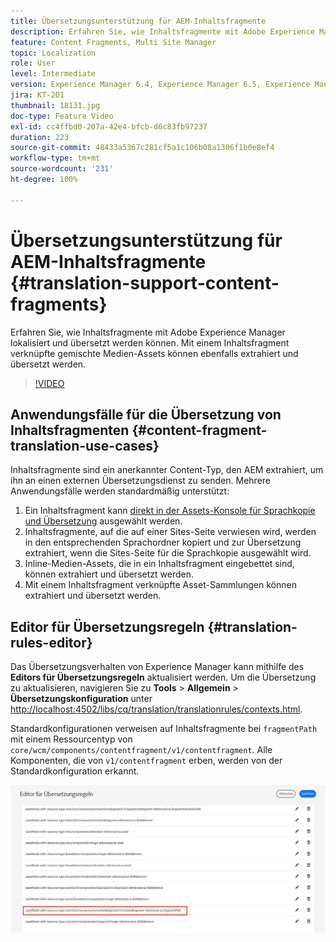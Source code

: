 ```yaml
---
title: Übersetzungsunterstützung für AEM-Inhaltsfragmente
description: Erfahren Sie, wie Inhaltsfragmente mit Adobe Experience Manager lokalisiert und übersetzt werden können. Mit einem Inhaltsfragment verknüpfte gemischte Medien-Assets können ebenfalls extrahiert und übersetzt werden.
feature: Content Fragments, Multi Site Manager
topic: Localization
role: User
level: Intermediate
version: Experience Manager 6.4, Experience Manager 6.5, Experience Manager as a Cloud Service
jira: KT-201
thumbnail: 18131.jpg
doc-type: Feature Video
exl-id: cc4ffbd0-207a-42e4-bfcb-d6c83fb97237
duration: 223
source-git-commit: 48433a5367c281cf5a1c106b08a1306f1b0e8ef4
workflow-type: tm+mt
source-wordcount: '231'
ht-degree: 100%

---
```


# Übersetzungsunterstützung für AEM-Inhaltsfragmente {#translation-support-content-fragments}

Erfahren Sie, wie Inhaltsfragmente mit Adobe Experience Manager lokalisiert und übersetzt werden können. Mit einem Inhaltsfragment verknüpfte gemischte Medien-Assets können ebenfalls extrahiert und übersetzt werden.

>[!VIDEO](https://video.tv.adobe.com/v/18131?quality=12&learn=on)

## Anwendungsfälle für die Übersetzung von Inhaltsfragmenten {#content-fragment-translation-use-cases}

Inhaltsfragmente sind ein anerkannter Content-Typ, den AEM extrahiert, um ihn an einen externen Übersetzungsdienst zu senden. Mehrere Anwendungsfälle werden standardmäßig unterstützt:

1. Ein Inhaltsfragment kann [direkt in der Assets-Konsole für Sprachkopie und Übersetzung](https://experienceleague.adobe.com/docs/experience-manager-cloud-service/content/assets/admin/translate-assets.html?lang=de) ausgewählt werden.
2. Inhaltsfragmente, auf die auf einer Sites-Seite verwiesen wird, werden in den entsprechenden Sprachordner kopiert und zur Übersetzung extrahiert, wenn die Sites-Seite für die Sprachkopie ausgewählt wird.
3. Inline-Medien-Assets, die in ein Inhaltsfragment eingebettet sind, können extrahiert und übersetzt werden.
4. Mit einem Inhaltsfragment verknüpfte Asset-Sammlungen können extrahiert und übersetzt werden.

## Editor für Übersetzungsregeln {#translation-rules-editor}

Das Übersetzungsverhalten von Experience Manager kann mithilfe des **Editors für Übersetzungsregeln** aktualisiert werden. Um die Übersetzung zu aktualisieren, navigieren Sie zu **Tools** > **Allgemein** > **Übersetzungskonfiguration** unter [http://localhost:4502/libs/cq/translation/translationrules/contexts.html](http://localhost:4502/libs/cq/translation/translationrules/contexts.html).

Standardkonfigurationen verweisen auf Inhaltsfragmente bei `fragmentPath` mit einem Ressourcentyp von `core/wcm/components/contentfragment/v1/contentfragment`. Alle Komponenten, die von `v1/contentfragment` erben, werden von der Standardkonfiguration erkannt.

![Editor für Übersetzungsregeln](assets/translation-configuration.png)
